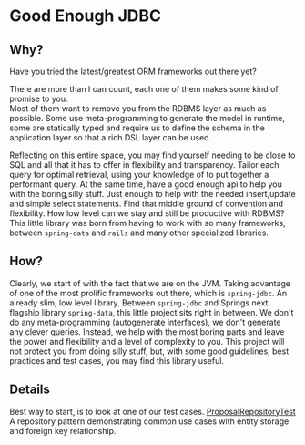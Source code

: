 # Good Enough JDBC

## Why?
Have you tried the latest/greatest ORM frameworks out there yet?

There are more than I can count, each one of them makes some kind of promise to you.  
Most of them want to remove you from the RDBMS layer as much as possible. Some use meta-programming
to generate the model in runtime, some are statically typed and require us to define the schema 
in the application layer so that a rich DSL layer can be used.

Reflecting on this entire space, you may find yourself needing to be close to SQL and all that
it has to offer in flexibility and transparency. Tailor each query for optimal retrieval, using
your knowledge of to put together a performant query. At the same time, have a good enough api to
help you with the boring,silly stuff.  Just enough to help with the needed 
insert,update and simple select statements. Find that middle ground of convention and flexibility.
How low level can we stay and still be productive with RDBMS? This little library was born from
having to work with so many frameworks, between `spring-data` and `rails` and many other 
specialized libraries.

## How?

Clearly, we start of with the fact that we are on the JVM. Taking advantage of one of the most
prolific frameworks out there, which is `spring-jdbc`. An already slim, low level library. 
Between `spring-jdbc` and Springs next flagship library `spring-data`,
this little project sits right in between. We don't do any meta-programming (autogenerate interfaces),
we don't generate any clever queries. Instead, we help with the most boring parts and leave the power
and flexibility and a level of complexity to you. This project will not protect you from doing silly stuff,
but, with some good guidelines, best practices and test cases, you may find this library useful.


## Details

Best way to start, is to look at one of our test cases. 
[ProposalRepositoryTest](src/test/java/org/viablespark/persistence/ProposalRepositoryTest.java)
A repository pattern demonstrating common use cases with entity storage
and foreign key relationship.